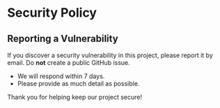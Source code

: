 # Security Policy

## Reporting a Vulnerability

If you discover a security vulnerability in this project, please report it by
email. Do **not** create a public GitHub issue.

- We will respond within 7 days.
- Please provide as much detail as possible.

Thank you for helping keep our project secure!
